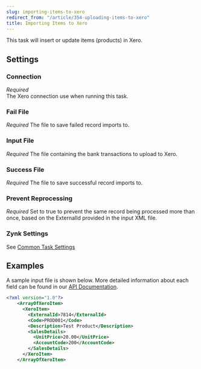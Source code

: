 ```yaml
---
slug: importing-items-to-xero
redirect_from: "/article/354-uploading-items-to-xero"
title: Importing Items to Xero
---
```



This task will insert or update items (products) in Xero.


## Settings

### Connection 
_Required_  
The Xero connection use when running this task.

### Fail File
_Required_
The file to save failed record imports to.

### Input File
_Required_
The file containing the bank transactions to upload to Xero.

### Success File
_Required_
The file to save successful record imports to.

### Prevent Reprocessing
_Required_
Set to true to prevent the same record being processed more than once, based on the ExternalId provided in the input XML file.

### Zynk Settings
See [Common Task Settings](common-task-settings)


## Examples


A sample input file is shown below. More detailed information about each field can be found in our [API Documentation](xero-item-xml).

```xml
<?xml version="1.0"?>
    <ArrayOfXeroItem>
      <XeroItem>
        <ExternalId>7814</ExternalId>
        <Code>PROD001</Code>
        <Description>Test Product</Description>
        <SalesDetails>
          <UnitPrice>20.00</UnitPrice>
          <AccountCode>200</AccountCode>
        </SalesDetails>
      </XeroItem>
    </ArrayOfXeroItem>
```